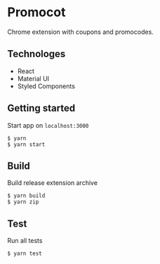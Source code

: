 # Promocot

Chrome extension with coupons and promocodes.

## Technologes

- React
- Material UI
- Styled Components

## Getting started

Start app on `localhost:3000`

```
$ yarn
$ yarn start
```

## Build

Build release extension archive

```
$ yarn build
$ yarn zip
```

## Test

Run all tests

```
$ yarn test
```
